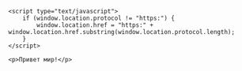 <!DOCTYPE html>
<html>
<head>
    
    <script type="text/javascript">
        if (window.location.protocol != "https:") {
            window.location.href = "https:" + window.location.href.substring(window.location.protocol.length);
        }
    </script>
</head>
<body>
     
    <p>Привет мир!</p>
</body>
</html>
